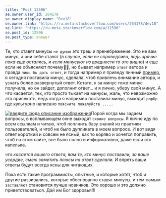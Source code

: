 ```yaml
---
title: "Post 12596"
se.owner.user_id: 264178
se.owner.display_name: "Dev18"
se.owner.link: "https://ru.meta.stackoverflow.com/users/264178/dev18"
se.link: "https://ru.meta.stackoverflow.com/a/12596"
se.post_id: 12596
se.post_type: answer
---
```

<p>Те, кто ставят минусы <code>не думая</code> это треш и пренебрежение. Это не вам минус, а они себе ставят (<em>в случае, если не справедливо, ведь зрячие пока еще остались, и если минусуют из вредности то это видно</em>) и еще если не объясняют почему🤦‍♀️, но бывает например <code>ответ</code> автора и правда <code>лишь бы дать ответ</code>, и тогда например я приведу личный <a href="https://ru.stackoverflow.com/questions/1033804/%D0%9F%D0%BE%D1%87%D0%B5%D0%BC%D1%83-%D0%BD%D0%B5-%D1%81%D0%BE%D0%B7%D0%B4%D0%B0%D0%B5%D1%82%D1%81%D1%8F-%D0%BA%D0%BE%D0%BC%D0%BF%D0%BE%D0%BD%D0%B5%D0%BD%D1%82">пример</a>, я сегодня поставила минус, сделала, чтоб привлечь внимание автора, и узнать более развернутый ответ. Кстати, я за минус тоже минус получила, но он зайдет, дополнит ответ... и я лично, уберу свой минус. А что касается, тех, кто просто тыкает на минусы, жаль, что невозможно это присекать, ведь когда я например поставила минус, выходит <code>popUp</code> где культурно написано <code>поясните пожалуйста .....</code></p>
<p><a href="https://i.stack.imgur.com/L2tLQ.png" rel="nofollow noreferrer"><img src="https://i.stack.imgur.com/L2tLQ.png" alt="введите сюда описание изображения" /></a>Порой когда мы задаем вопросы, в всплывающем окне выходят <code>схожие вопросы</code>. Я лично иду по всем ссылкам и читаю, чтоб поплнить базу знаний из практики пользователей, и чтоб не было дупликата в моем вопросе. И вот видя ответ короткий и совсем не ясный, как то коряво и хочется поправить, чтоб на этом сайте, все было полно и информативно, даже если это капелька.</p>
<p><em>что касается вашего ответа, вам те, кто минус поставили, за ваше усердие, смею заметить плюсы на ответ сделали.</em>  И впреть ваши ответы будут всегда ясны для читающих.</p>
<p>Пока есть такие программисты, опытные, и которые хотят, чтоб и другие развивались, которые обоснованно ставят минусы, и тем самым <code>заставляют</code> становится лучше новичков. Это хорошо и это должно приветствоваться. Дай им Бог здоровья!!!</p>
